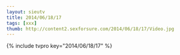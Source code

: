 ```yaml
--- 
layout: sieutv
title: 2014/06/18/17
tags: [xxx]
thumb: http://content2.sexforsure.com/2014/06/18/17/Video.jpg
---
```

{% include tvpro key="2014/06/18/17" %} 
